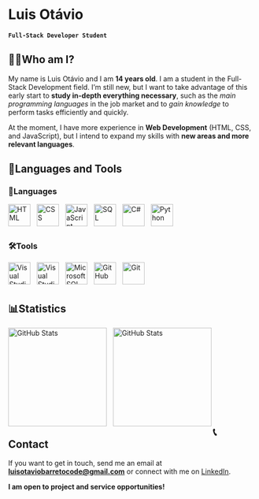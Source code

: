 # **Luis Otávio**

**`Full-Stack Developer Student`**

## 👨‍💻**Who am I?**

My name is Luis Otávio and I am **14 years old**. I am a student in the Full-Stack Development field. I’m still new, but I want to take advantage of this early start to **study in-depth everything necessary**, such as the *main programming languages* in the job market and to *gain knowledge* to perform tasks efficiently and quickly.

At the moment, I have more experience in **Web Development** (HTML, CSS, and JavaScript), but I intend to expand my skills with **new areas and more relevant languages**.

## 🤖**Languages and Tools**

### 🐍Languages

<img align="left" alt="HTML" title="HTML" width="45px" style="padding-right: 10px;" src="https://cdn.jsdelivr.net/gh/devicons/devicon@latest/icons/html5/html5-original.svg" />  
<img align="left" alt="CSS" title="CSS" width="45px" style="padding-right: 10px;" src="https://cdn.jsdelivr.net/gh/devicons/devicon@latest/icons/css3/css3-original.svg" />  
<img align="left" alt="JavaScript" title="JavaScript" width="45px" style="padding-right: 10px;" src="https://cdn.jsdelivr.net/gh/devicons/devicon@latest/icons/javascript/javascript-original.svg" />  
<img align="left" alt="SQL" title="SQL" width="45px" style="padding-right: 10px;" src="https://cdn.jsdelivr.net/gh/devicons/devicon@latest/icons/azuresqldatabase/azuresqldatabase-original.svg" />  
<img align="left" alt="C#" title="C#" width="45px" style="padding-right: 10px;" src="https://cdn.jsdelivr.net/gh/devicons/devicon@latest/icons/csharp/csharp-original.svg" />  
<img align="left" alt="Python" title="Python" width="45px" style="padding-right: 10px;" src="https://cdn.jsdelivr.net/gh/devicons/devicon@latest/icons/python/python-original.svg" />  

<br><br><br>

### 🛠️Tools

<img align="left" alt="Visual Studio Code" title="Visual Studio Code" width="45px" style="padding-right: 10px;" src="https://cdn.jsdelivr.net/gh/devicons/devicon@latest/icons/vscode/vscode-original.svg" />  
<img align="left" alt="Visual Studio" title="Visual Studio" width="45px" style="padding-right: 10px;" src="https://cdn.jsdelivr.net/gh/devicons/devicon@latest/icons/visualstudio/visualstudio-original.svg" />  
<img align="left" alt="Microsoft SQL Server" title="Microsoft SQL Server" width="45px" style="padding-right: 10px;" src="https://cdn.jsdelivr.net/gh/devicons/devicon@latest/icons/microsoftsqlserver/microsoftsqlserver-original.svg" />  
<img align="left" alt="GitHub" title="GitHub" width="45px" style="padding-right: 10px;" src="https://cdn.jsdelivr.net/gh/devicons/devicon@latest/icons/github/github-original.svg" />  
<img align="left" alt="Git" title="Git" width="45px" style="padding-right: 10px;" src="https://cdn.jsdelivr.net/gh/devicons/devicon@latest/icons/git/git-original.svg" />  

<br><br><br>

## 📊**Statistics**

<p>  
  <img align="left" alt="GitHub Stats" height="200" style="padding-right: 10px;" src="https://github-readme-stats.vercel.app/api?username=luisotaviocode&show_icons=true&locale=en&include_all_commits=true&theme=merko" />  

  <img align="left" alt="GitHub Stats" height="200" src="https://github-readme-stats.vercel.app/api/top-langs/?username=luisotaviocode&layout=normal&custom_title=Languages&theme=merko&" />  
</p>  

<br><br><br><br><br><br><br><br><br><br>

## 📞**Contact**

If you want to get in touch, send me an email at **[luisotaviobarretocode@gmail.com](mailto:luisotaviobarretocode@gmail.com)** or connect with me on [LinkedIn](https://www.linkedin.com/in/luis-otavio-barreto-dantas/).

**I am open to project and service opportunities!**
